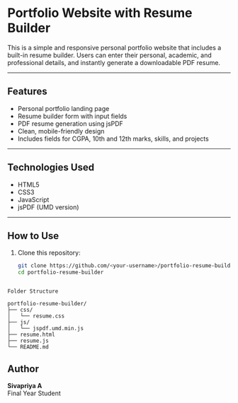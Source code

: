 # Portfolio Website with Resume Builder

This is a simple and responsive personal portfolio website that includes a built-in resume builder. Users can enter their personal, academic, and professional details, and instantly generate a downloadable PDF resume.

---

## Features

- Personal portfolio landing page
- Resume builder form with input fields
- PDF resume generation using jsPDF
- Clean, mobile-friendly design
- Includes fields for CGPA, 10th and 12th marks, skills, and projects

---

## Technologies Used

- HTML5
- CSS3
- JavaScript
- jsPDF (UMD version)

---

## How to Use

1. Clone this repository:

   ```bash
   git clone https://github.com/<your-username>/portfolio-resume-builder.git
   cd portfolio-resume-builder
```

Folder Structure

portfolio-resume-builder/
├── css/
│   └── resume.css
├── js/
│   └── jspdf.umd.min.js
├── resume.html
├── resume.js
└── README.md
```
## Author

**Sivapriya A**  
Final Year Student
